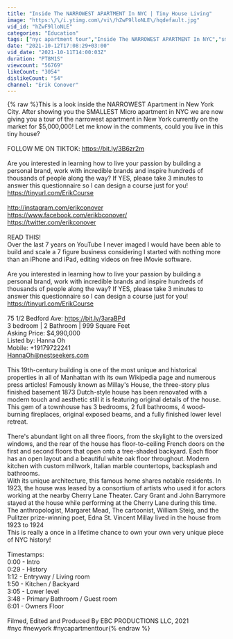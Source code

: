 ```yaml
---
title: "Inside The NARROWEST APARTMENT In NYC | Tiny House Living"
image: "https:\/\/i.ytimg.com\/vi\/hZwF9lloNLE\/hqdefault.jpg"
vid_id: "hZwF9lloNLE"
categories: "Education"
tags: ["nyc apartment tour","Inside The NARROWEST APARTMENT In NYC","smallest apartment in new york"]
date: "2021-10-12T17:08:29+03:00"
vid_date: "2021-10-11T14:00:03Z"
duration: "PT8M1S"
viewcount: "56769"
likeCount: "3054"
dislikeCount: "54"
channel: "Erik Conover"
---
```

{% raw %}This is a look inside the NARROWEST Apartment in New York City. After showing you the SMALLEST Micro apartment in NYC we are now giving you a tour of the narrowest apartment in New York currently on the market for $5,000,000! Let me know in the comments, could you live in this tiny house? <br /><br />FOLLOW ME ON TIKTOK: <a rel="nofollow" target="blank" href="https://bit.ly/3B6zr2m">https://bit.ly/3B6zr2m</a><br /><br />Are you interested in learning how to live your passion by building a personal brand, work with incredible brands and inspire hundreds of thousands of people along the way? If YES, please take 3 minutes to answer this questionnaire so I can design a course just for you! <br /><a rel="nofollow" target="blank" href="https://tinyurl.com/ErikCourse">https://tinyurl.com/ErikCourse</a><br /><br /><a rel="nofollow" target="blank" href="http://instagram.com/erikconover">http://instagram.com/erikconover</a><br /><a rel="nofollow" target="blank" href="https://www.facebook.com/erikbconover/">https://www.facebook.com/erikbconover/</a><br /><a rel="nofollow" target="blank" href="https://twitter.com/erikconover">https://twitter.com/erikconover</a><br /><br />READ THIS!<br />Over the last 7 years on YouTube I never imaged I would have been able to build and scale a 7 figure business considering I started with nothing more than an iPhone and iPad, editing videos on free iMovie software.<br /><br />Are you interested in learning how to live your passion by building a personal brand, work with incredible brands and inspire hundreds of thousands of people along the way? If YES, please take 3 minutes to answer this questionnaire so I can design a course just for you! <br /><a rel="nofollow" target="blank" href="https://tinyurl.com/ErikCourse">https://tinyurl.com/ErikCourse</a><br /><br />75 1/2 Bedford Ave: <a rel="nofollow" target="blank" href="https://bit.ly/3araBPd">https://bit.ly/3araBPd</a><br />3 bedroom | 2 Bathroom | 999 Square Feet <br />Asking Price: $4,990,000<br />Listed by: Hanna Oh<br />Mobile: +19179722241<br />HannaOh@nestseekers.com<br /><br />This 19th-century building is one of the most unique and historical properties in all of Manhattan with its own Wikipedia page and numerous press articles! Famously known as Millay's House, the three-story plus finished basement 1873 Dutch-style house has been renovated with a modern touch and aesthetic still it is featuring original details of the house. This gem of a townhouse has 3 bedrooms, 2 full bathrooms, 4 wood-burning fireplaces, original exposed beams, and a fully finished lower level retreat.<br /><br />There's abundant light on all three floors, from the skylight to the oversized windows, and the rear of the house has floor-to-ceiling French doors on the first and second floors that open onto a tree-shaded backyard. Each floor has an open layout and a beautiful white oak floor throughout. Modern kitchen with custom millwork, Italian marble countertops, backsplash and bathrooms.<br />With its unique architecture, this famous home shares notable residents. In 1923, the house was leased by a consortium of artists who used it for actors working at the nearby Cherry Lane Theater. Cary Grant and John Barrymore stayed at the house while performing at the Cherry Lane during this time. The anthropologist, Margaret Mead, The cartoonist, William Steig, and the Pulitzer prize-winning poet, Edna St. Vincent Millay lived in the house from 1923 to 1924<br />This is really a once in a lifetime chance to own your own very unique piece of NYC history!<br /><br />Timestamps: <br />0:00 - Intro<br />0:29 -  History<br />1:12 - Entryway / Living room<br />1:50 - Kitchen / Backyard <br />3:05 - Lower level <br />3:48 - Primary Bathroom / Guest room  <br />6:01 - Owners Floor <br /> <br />Filmed, Edited and Produced By EBC PRODUCTIONS LLC, 2021<br />#nyc #newyork #nycapartmenttour{% endraw %}
